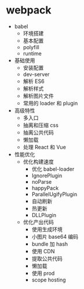 # webpack

- babel
  - 环境搭建
  - 基本配置
  - polyfill
  - runtime
- 基础使用
  - 安装配置
  - dev-server
  - 解析 ES6
  - 解析样式
  - 解析图片文件
  - 常用的 loader 和 plugin
- 高级特性
  - 多入口
  - 抽离和压缩 css
  - 抽离公共代码
  - 懒加载
  - 处理 React 和 Vue
- 性能优化
  - 优化构建速度
    - 优化 babel-loader
    - IgnorePlugin
    - noParse
    - happyPack
    - ParallelUgifyPlugin
    - 自动刷新
    - 热更新
    - DLLPlugin
  - 优化产出代码
    - 使用生成环境
    - 小图片 base64 编码
    - bundle 加 hash
    - 使用 CDN
    - 提取公共代码
    - 懒加载
    - 使用 prod
    - scope hosting
